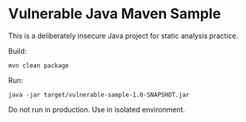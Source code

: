 # Vulnerable Java Maven Sample

This is a deliberately insecure Java project for static analysis practice.

Build:
```
mvn clean package
```

Run:
```
java -jar target/vulnerable-sample-1.0-SNAPSHOT.jar
```

Do not run in production. Use in isolated environment.

